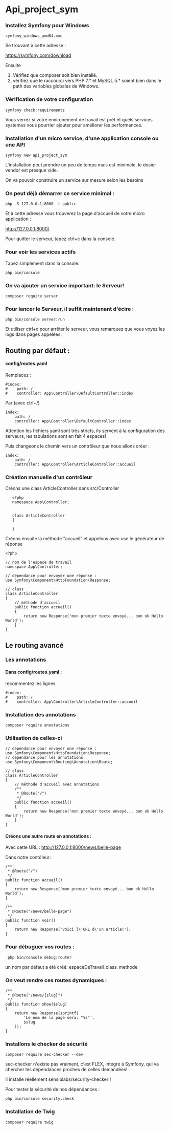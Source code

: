 # Api_project_sym

### Installez Symfony pour Windows

    symfony_windows_amd64.exe
Se trouvant à cette adresse : 

https://symfony.com/download

Ensuite
1. Vérifiez que composer soit bien installé.
2. vérifiez que le raccourci vers PHP 7.* et MySQL 5.* soient bien dans le path des variables globales de Windows.

### Vérification de votre configuration
    symfony check:requirements
Vous verrez si votre environement de travail est prêt et quels services systèmes vous pourrier ajouter pour améliorer les performances.    
### Installation d'un micro service, d'une application console ou une API
    symfony new api_project_sym

L'installation peut prendre un peu de temps mais est minimale, le dosier vendor est presque vide.

On va pouvoir construire un service sur mesure selon les besoins

### On peut déjà démarrer ce service minimal :
    php -S 127.0.0.1:8000 -t public
Et à cette adresse vous trouverez la page d'accueil de votre micro application :

http://127.0.0.1:8000/

Pour quitter le serveur, tapez ctrl+c dans la console.

### Pour voir les services actifs
Tapez simplement dans la console:

    php bin/console
    
### On va ajouter un service important: le Serveur!

    composer require server   
### Pour lancer le Serveur, il suffit maintenant d'écire :

    php bin/console server:run
Et utiliser ctrl+c pour arrêter le serveur, vous remarquez que vous voyez les logs dans pages appelées.
## Routing par défaut : 
#### config/routes.yaml
Remplacez : 

    #index:
    #    path: /
    #    controller: App\Controller\DefaultController::index
Par (avec ctrl+/)

    index:
        path: /
        controller: App\Controller\DefaultController::index
Attention les fichiers yaml sont très stricts, ils servent à la configuration des serveurs, les tabulations sont en fait 4 espaces!

Puis changeons le chemin vers un contrôleur que nous allons créer :
    
    index:
        path: /
        controller: App\Controller\ArticleController::accueil
### Création manuelle d'un contrôleur
Créons une class ArticleController dans src/Controller
       
       <?php
       namespace App\Controller;
       
       
       class ArticleController
       {
       
       }        
Créons ensuite la méthode "accueil" et appelons avec use le générateur de réponse 

    <?php
    
    // nom de l'espace de travail
    namespace App\Controller;
    
    // dépendance pour envoyer une réponse :
    use Symfony\Component\HttpFoundation\Response;
    
    // class
    class ArticleController
    {
        // méthode d'accueil
        public function accueil()
        {
            return new Response('mon premier texte envoyé... bon ok Hello World');
        }
    }
## Le routing avancé
### Les annotations
#### Dans config/routes.yaml :
recommentez les lignes

    #index:
    #    path: /
    #    controller: App\Controller\ArticleController::accueil

### Installation des annotations

    composer require annotations
    
### Utilisation de celles-ci 

    // dépendance pour envoyer une réponse :
    use Symfony\Component\HttpFoundation\Response;
    // dépendance pour les annotations
    use Symfony\Component\Routing\Annotation\Route;
    
    // class
    class ArticleController
    {
        // méthode d'accueil avec annotations
        /**
         * @Route("/")
         */
        public function accueil()
        {
            return new Response('mon premier texte envoyé... bon ok Hello World');
        }
    }   
#### Créons une autre route en annotations : 
Avec cette URL : 
http://127.0.0.1:8000/news/belle-page

Dans notre contôleur:

    /**
     * @Route("/")
     */
    public function accueil()
    {
        return new Response('mon premier texte envoyé... bon ok Hello World');
    }
    
    /**
     * @Route("/news/belle-page")
     */
    public function voir()
    {
        return new Response('Voici l\'URL d\'un article!');
    }   
    
### Pour débuguer vos routes :

     php bin/console debug:router
un nom par défaut a été créé: espaceDeTravail_class_methode    

### On veut rendre ces routes dynamiques :

    /**
     * @Route("/news/{slug}")
     */
    public function show($slug)
    {
        return new Response(sprintf(
            'Le nom de la page sera: "%s"',
            $slug
        ));
    } 
### Installons le checker de sécurité

    composer require sec-checker --dev
    
sec-checker n'existe pas vraiment, c'est FLEX, intégré à Symfony, qui va chercher les dépendances proches de celles demandées!

Il installe réellement sensiolabs/security-checker !

Pour tester la sécurité de nos dépendances :

    php bin/console security:check
    
### Installation de Twig

    composer require twig
